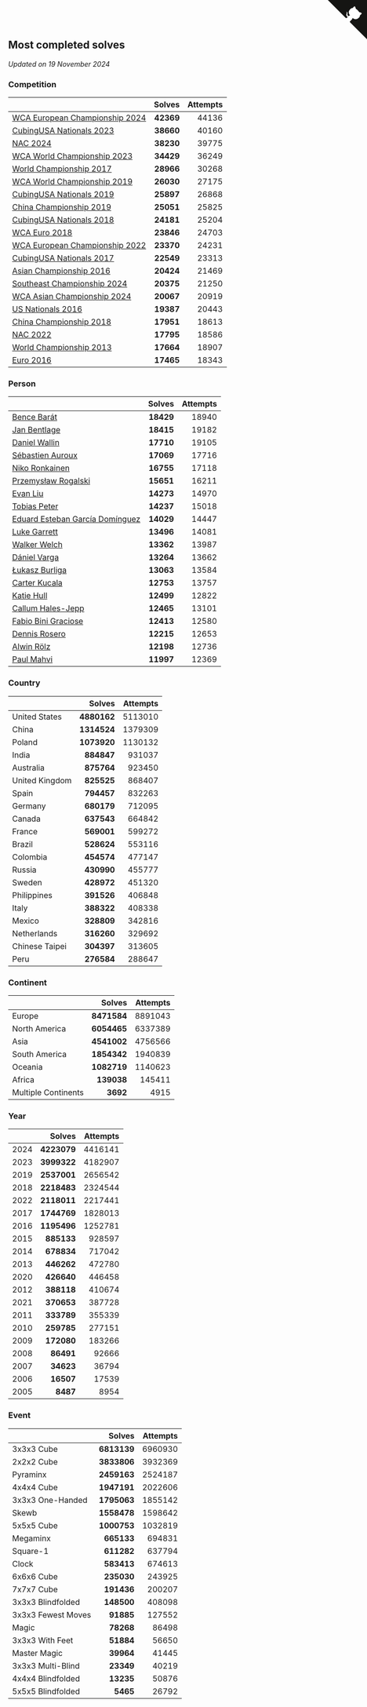 ## Most completed solves

*Updated on 19 November 2024*


### Competition

|  | Solves | Attempts |
| :--- | ---: | ---: |
| [WCA European Championship 2024](https://www.worldcubeassociation.org/competitions/Euro2024) | **42369** | 44136 |
| [CubingUSA Nationals 2023](https://www.worldcubeassociation.org/competitions/CubingUSANationals2023) | **38660** | 40160 |
| [NAC 2024](https://www.worldcubeassociation.org/competitions/NAC2024) | **38230** | 39775 |
| [WCA World Championship 2023](https://www.worldcubeassociation.org/competitions/WC2023) | **34429** | 36249 |
| [World Championship 2017](https://www.worldcubeassociation.org/competitions/WC2017) | **28966** | 30268 |
| [WCA World Championship 2019](https://www.worldcubeassociation.org/competitions/WC2019) | **26030** | 27175 |
| [CubingUSA Nationals 2019](https://www.worldcubeassociation.org/competitions/CubingUSANationals2019) | **25897** | 26868 |
| [China Championship 2019](https://www.worldcubeassociation.org/competitions/ChinaChampionship2019) | **25051** | 25825 |
| [CubingUSA Nationals 2018](https://www.worldcubeassociation.org/competitions/CubingUSANationals2018) | **24181** | 25204 |
| [WCA Euro 2018](https://www.worldcubeassociation.org/competitions/Euro2018) | **23846** | 24703 |
| [WCA European Championship 2022](https://www.worldcubeassociation.org/competitions/Euro2022) | **23370** | 24231 |
| [CubingUSA Nationals 2017](https://www.worldcubeassociation.org/competitions/CubingUSANationals2017) | **22549** | 23313 |
| [Asian Championship 2016](https://www.worldcubeassociation.org/competitions/AsianChampionship2016) | **20424** | 21469 |
| [Southeast Championship 2024](https://www.worldcubeassociation.org/competitions/SoutheastChampionship2024) | **20375** | 21250 |
| [WCA Asian Championship 2024](https://www.worldcubeassociation.org/competitions/RubiksWCAAsianChampionship2024) | **20067** | 20919 |
| [US Nationals 2016](https://www.worldcubeassociation.org/competitions/USNationals2016) | **19387** | 20443 |
| [China Championship 2018](https://www.worldcubeassociation.org/competitions/ChinaChampionship2018) | **17951** | 18613 |
| [NAC 2022](https://www.worldcubeassociation.org/competitions/NAC2022) | **17795** | 18586 |
| [World Championship 2013](https://www.worldcubeassociation.org/competitions/WC2013) | **17664** | 18907 |
| [Euro 2016](https://www.worldcubeassociation.org/competitions/Euro2016) | **17465** | 18343 |

### Person

|  | Solves | Attempts |
| :--- | ---: | ---: |
| [Bence Barát](https://www.worldcubeassociation.org/persons/2008BARA01) | **18429** | 18940 |
| [Jan Bentlage](https://www.worldcubeassociation.org/persons/2010BENT01) | **18415** | 19182 |
| [Daniel Wallin](https://www.worldcubeassociation.org/persons/2013WALL03) | **17710** | 19105 |
| [Sébastien Auroux](https://www.worldcubeassociation.org/persons/2008AURO01) | **17069** | 17716 |
| [Niko Ronkainen](https://www.worldcubeassociation.org/persons/2010RONK01) | **16755** | 17118 |
| [Przemysław Rogalski](https://www.worldcubeassociation.org/persons/2013ROGA02) | **15651** | 16211 |
| [Evan Liu](https://www.worldcubeassociation.org/persons/2009LIUE01) | **14273** | 14970 |
| [Tobias Peter](https://www.worldcubeassociation.org/persons/2014PETE03) | **14237** | 15018 |
| [Eduard Esteban García Domínguez](https://www.worldcubeassociation.org/persons/2011EDUA01) | **14029** | 14447 |
| [Luke Garrett](https://www.worldcubeassociation.org/persons/2017GARR05) | **13496** | 14081 |
| [Walker Welch](https://www.worldcubeassociation.org/persons/2011WELC01) | **13362** | 13987 |
| [Dániel Varga](https://www.worldcubeassociation.org/persons/2008VARG01) | **13264** | 13662 |
| [Łukasz Burliga](https://www.worldcubeassociation.org/persons/2013BURL01) | **13063** | 13584 |
| [Carter Kucala](https://www.worldcubeassociation.org/persons/2015KUCA01) | **12753** | 13757 |
| [Katie Hull](https://www.worldcubeassociation.org/persons/2010HULL01) | **12499** | 12822 |
| [Callum Hales-Jepp](https://www.worldcubeassociation.org/persons/2012HALE01) | **12465** | 13101 |
| [Fabio Bini Graciose](https://www.worldcubeassociation.org/persons/2010GRAC02) | **12413** | 12580 |
| [Dennis Rosero](https://www.worldcubeassociation.org/persons/2010ROSE03) | **12215** | 12653 |
| [Alwin Rölz](https://www.worldcubeassociation.org/persons/2016ROLZ01) | **12198** | 12736 |
| [Paul Mahvi](https://www.worldcubeassociation.org/persons/2012MAHV01) | **11997** | 12369 |

### Country

|  | Solves | Attempts |
| :--- | ---: | ---: |
| United States | **4880162** | 5113010 |
| China | **1314524** | 1379309 |
| Poland | **1073920** | 1130132 |
| India | **884847** | 931037 |
| Australia | **875764** | 923450 |
| United Kingdom | **825525** | 868407 |
| Spain | **794457** | 832263 |
| Germany | **680179** | 712095 |
| Canada | **637543** | 664842 |
| France | **569001** | 599272 |
| Brazil | **528624** | 553116 |
| Colombia | **454574** | 477147 |
| Russia | **430990** | 455777 |
| Sweden | **428972** | 451320 |
| Philippines | **391526** | 406848 |
| Italy | **388322** | 408338 |
| Mexico | **328809** | 342816 |
| Netherlands | **316260** | 329692 |
| Chinese Taipei | **304397** | 313605 |
| Peru | **276584** | 288647 |

### Continent

|  | Solves | Attempts |
| :--- | ---: | ---: |
| Europe | **8471584** | 8891043 |
| North America | **6054465** | 6337389 |
| Asia | **4541002** | 4756566 |
| South America | **1854342** | 1940839 |
| Oceania | **1082719** | 1140623 |
| Africa | **139038** | 145411 |
| Multiple Continents | **3692** | 4915 |

### Year

|  | Solves | Attempts |
| :--- | ---: | ---: |
| 2024 | **4223079** | 4416141 |
| 2023 | **3999322** | 4182907 |
| 2019 | **2537001** | 2656542 |
| 2018 | **2218483** | 2324544 |
| 2022 | **2118011** | 2217441 |
| 2017 | **1744769** | 1828013 |
| 2016 | **1195496** | 1252781 |
| 2015 | **885133** | 928597 |
| 2014 | **678834** | 717042 |
| 2013 | **446262** | 472780 |
| 2020 | **426640** | 446458 |
| 2012 | **388118** | 410674 |
| 2021 | **370653** | 387728 |
| 2011 | **333789** | 355339 |
| 2010 | **259785** | 277151 |
| 2009 | **172080** | 183266 |
| 2008 | **86491** | 92666 |
| 2007 | **34623** | 36794 |
| 2006 | **16507** | 17539 |
| 2005 | **8487** | 8954 |

### Event

|  | Solves | Attempts |
| :--- | ---: | ---: |
| 3x3x3 Cube | **6813139** | 6960930 |
| 2x2x2 Cube | **3833806** | 3932369 |
| Pyraminx | **2459163** | 2524187 |
| 4x4x4 Cube | **1947191** | 2022606 |
| 3x3x3 One-Handed | **1795063** | 1855142 |
| Skewb | **1558478** | 1598642 |
| 5x5x5 Cube | **1000753** | 1032819 |
| Megaminx | **665133** | 694831 |
| Square-1 | **611282** | 637794 |
| Clock | **583413** | 674613 |
| 6x6x6 Cube | **235030** | 243925 |
| 7x7x7 Cube | **191436** | 200207 |
| 3x3x3 Blindfolded | **148500** | 408098 |
| 3x3x3 Fewest Moves | **91885** | 127552 |
| Magic | **78268** | 86498 |
| 3x3x3 With Feet | **51884** | 56650 |
| Master Magic | **39964** | 41445 |
| 3x3x3 Multi-Blind | **23349** | 40219 |
| 4x4x4 Blindfolded | **13235** | 50876 |
| 5x5x5 Blindfolded | **5465** | 26792 |


<a href="https://github.com/jonatanklosko/wca_statistics" class="github-corner" aria-label="View source on Github"><svg width="80" height="80" viewBox="0 0 250 250" style="fill:#151513; color:#fff; position: absolute; top: 0; border: 0; right: 0;" aria-hidden="true"><path d="M0,0 L115,115 L130,115 L142,142 L250,250 L250,0 Z"></path><path d="M128.3,109.0 C113.8,99.7 119.0,89.6 119.0,89.6 C122.0,82.7 120.5,78.6 120.5,78.6 C119.2,72.0 123.4,76.3 123.4,76.3 C127.3,80.9 125.5,87.3 125.5,87.3 C122.9,97.6 130.6,101.9 134.4,103.2" fill="currentColor" style="transform-origin: 130px 106px;" class="octo-arm"></path><path d="M115.0,115.0 C114.9,115.1 118.7,116.5 119.8,115.4 L133.7,101.6 C136.9,99.2 139.9,98.4 142.2,98.6 C133.8,88.0 127.5,74.4 143.8,58.0 C148.5,53.4 154.0,51.2 159.7,51.0 C160.3,49.4 163.2,43.6 171.4,40.1 C171.4,40.1 176.1,42.5 178.8,56.2 C183.1,58.6 187.2,61.8 190.9,65.4 C194.5,69.0 197.7,73.2 200.1,77.6 C213.8,80.2 216.3,84.9 216.3,84.9 C212.7,93.1 206.9,96.0 205.4,96.6 C205.1,102.4 203.0,107.8 198.3,112.5 C181.9,128.9 168.3,122.5 157.7,114.1 C157.9,116.9 156.7,120.9 152.7,124.9 L141.0,136.5 C139.8,137.7 141.6,141.9 141.8,141.8 Z" fill="currentColor" class="octo-body"></path></svg></a><style>.github-corner:hover .octo-arm{animation:octocat-wave 560ms ease-in-out}@keyframes octocat-wave{0%,100%{transform:rotate(0)}20%,60%{transform:rotate(-25deg)}40%,80%{transform:rotate(10deg)}}@media (max-width:500px){.github-corner:hover .octo-arm{animation:none}.github-corner .octo-arm{animation:octocat-wave 560ms ease-in-out}}</style>
